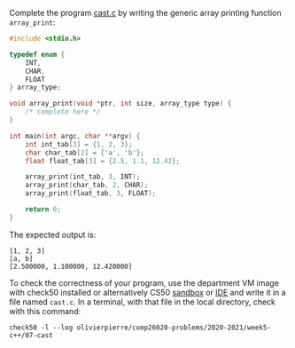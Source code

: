 Complete the program [cast.c](cast.c) by writing the generic array printing
function `array_print`:

```c
#include <stdio.h>

typedef enum {
    INT,
    CHAR,
    FLOAT
} array_type;

void array_print(void *ptr, int size, array_type type) {
    /* complete here */
}

int main(int argc, char **argv) {
    int int_tab[3] = {1, 2, 3};
    char char_tab[2] = {'a', 'b'};
    float float_tab[3] = {2.5, 1.1, 12.42};

    array_print(int_tab, 3, INT);
    array_print(char_tab, 2, CHAR);
    array_print(float_tab, 3, FLOAT);

    return 0;
}
```

The expected output is:

```shell
[1, 2, 3]
[a, b]
[2.500000, 1.100000, 12.420000]
```

To check the correctness of your program, use the department VM image with check50 installed or alternatively CS50 [sandbox](sandbox.cs50.io)
or [IDE](ide.cs50.io) and write it in a file named `cast.c`. In a terminal,
with that file in the local directory, check with this command:
```shell
check50 -l --log olivierpierre/comp26020-problems/2020-2021/week5-c++/07-cast
```
